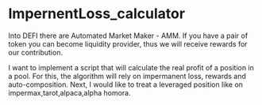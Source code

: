 # ImpernentLoss_calculator

Into DEFI there are Automated Market Maker - AMM. If you have a pair of token you can become liquidity provider, thus we will receive rewards for our contribution.

I want to implement a script that will calculate the real profit of a position in a pool. For this, the algorithm will rely on impermanent loss, rewards and auto-composition.
Next, I would like to treat a leveraged position like on impermax,tarot,alpaca,alpha homora.
